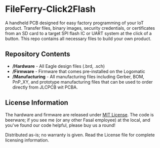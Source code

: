 FileFerry-Click2Flash
========================================
A handheld PCB designed for easy factory programming of your IoT product. Transfer files, binary images, security credentials, or certificates from an SD card to a target SPI flash IC or UART system at the click of a button. This repo contains all necessary files to build your own product.

Repository Contents
-------------------
* **/Hardware** - All Eagle design files (.brd, .sch)
* **/Firmware** - Firmware that comes pre-installed on the Logomatic
* **/Manufacturing** - All manufacturing files including Gerber, BOM, PnP_XY, and prototype manufacturing files that can be used to order directly from JLCPCB wit PCBA.

License Information
-------------------
The hardware and firmware are released under [MIT License]([https://creativecommons.org/licenses/by-sa/4.0/](https://opensource.org/license/mit)).
The code is beerware; if you see me (or any other Fasal employee) at the local, and you've found our code helpful, please buy us a round!

Distributed as-is; no warranty is given.
Read the License file for complete licensing information.
